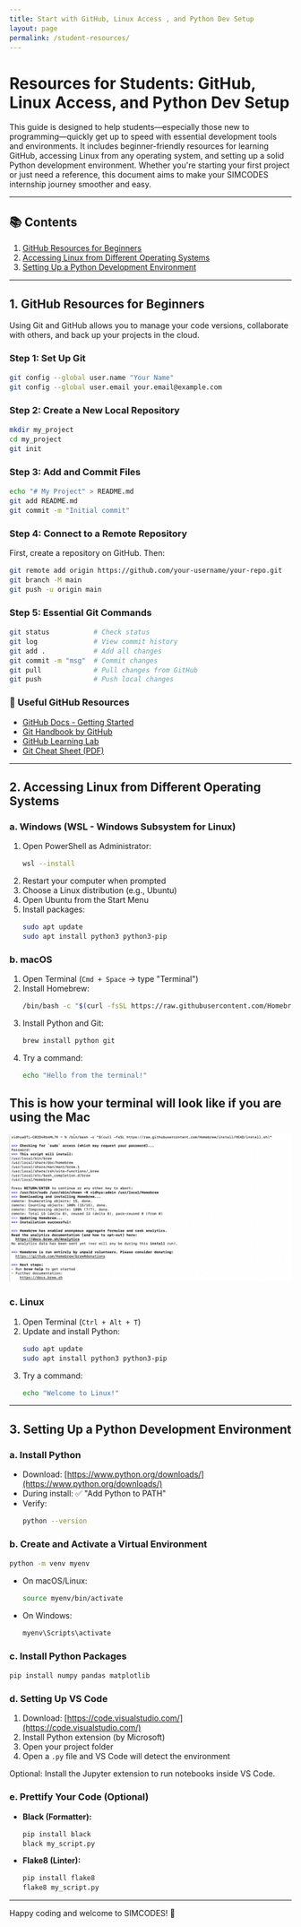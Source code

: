 ```yaml
---
title: Start with GitHub, Linux Access , and Python Dev Setup
layout: page
permalink: /student-resources/
---
```


# Resources for Students: GitHub, Linux Access, and Python Dev Setup

This guide is designed to help students—especially those new to programming—quickly get up to speed with essential development tools and environments. It includes beginner-friendly resources for learning GitHub, accessing Linux from any operating system, and setting up a solid Python development environment. Whether you're starting your first project or just need a reference, this document aims to make your SIMCODES internship journey smoother and easy.

---

## 📚 Contents

1. [GitHub Resources for Beginners](#1-github-resources-for-beginners)
2. [Accessing Linux from Different Operating Systems](#2-accessing-linux-from-different-operating-systems)
3. [Setting Up a Python Development Environment](#3-setting-up-a-python-development-environment)

---

## 1. GitHub Resources for Beginners

Using Git and GitHub allows you to manage your code versions, collaborate with others, and back up your projects in the cloud.

### Step 1: Set Up Git

```bash
git config --global user.name "Your Name"
git config --global user.email your.email@example.com
```

### Step 2: Create a New Local Repository

```bash
mkdir my_project
cd my_project
git init
```

### Step 3: Add and Commit Files

```bash
echo "# My Project" > README.md
git add README.md
git commit -m "Initial commit"
```

### Step 4: Connect to a Remote Repository

First, create a repository on GitHub. Then:

```bash
git remote add origin https://github.com/your-username/your-repo.git
git branch -M main
git push -u origin main
```

### Step 5: Essential Git Commands

```bash
git status           # Check status
git log              # View commit history
git add .            # Add all changes
git commit -m "msg"  # Commit changes
git pull             # Pull changes from GitHub
git push             # Push local changes
```

### 🔗 Useful GitHub Resources

- [GitHub Docs - Getting Started](https://docs.github.com/en/get-started)
- [Git Handbook by GitHub](https://guides.github.com/introduction/git-handbook/)
- [GitHub Learning Lab](https://lab.github.com/)
- [Git Cheat Sheet (PDF)](https://education.github.com/git-cheat-sheet-education.pdf)

---

## 2. Accessing Linux from Different Operating Systems

### a. Windows (WSL - Windows Subsystem for Linux)

1. Open PowerShell as Administrator:
   ```bash
   wsl --install
   ```
2. Restart your computer when prompted
3. Choose a Linux distribution (e.g., Ubuntu)
4. Open Ubuntu from the Start Menu
5. Install packages:
   ```bash
   sudo apt update
   sudo apt install python3 python3-pip
   ```

### b. macOS

1. Open Terminal (`Cmd + Space` → type "Terminal")
2. Install Homebrew:
   ```bash
   /bin/bash -c "$(curl -fsSL https://raw.githubusercontent.com/Homebrew/install/HEAD/install.sh)"
   ```
3. Install Python and Git:
   ```bash
   brew install python git
   ```
4. Try a command:
   ```bash
   echo "Hello from the terminal!"
   ```

## This is how your terminal will look like if you are using the Mac

![Open Terminal](../images/terminal.png)

### c. Linux

1. Open Terminal (`Ctrl + Alt + T`)
2. Update and install Python:
   ```bash
   sudo apt update
   sudo apt install python3 python3-pip
   ```
3. Try a command:
   ```bash
   echo "Welcome to Linux!"
   ```

---

## 3. Setting Up a Python Development Environment

### a. Install Python

- Download: [https://www.python.org/downloads/](https://www.python.org/downloads/)
- During install: ✅ "Add Python to PATH"
- Verify:
  ```bash
  python --version
  ```

### b. Create and Activate a Virtual Environment

```bash
python -m venv myenv
```

- On macOS/Linux:
  ```bash
  source myenv/bin/activate
  ```
- On Windows:
  ```bash
  myenv\Scripts\activate
  ```

### c. Install Python Packages

```bash
pip install numpy pandas matplotlib
```

### d. Setting Up VS Code

1. Download: [https://code.visualstudio.com/](https://code.visualstudio.com/)
2. Install Python extension (by Microsoft)
3. Open your project folder
4. Open a `.py` file and VS Code will detect the environment

Optional: Install the Jupyter extension to run notebooks inside VS Code.

### e. Prettify Your Code (Optional)

- **Black (Formatter):**
  ```bash
  pip install black
  black my_script.py
  ```

- **Flake8 (Linter):**
  ```bash
  pip install flake8
  flake8 my_script.py
  ```

---

Happy coding and welcome to SIMCODES! 🚀
